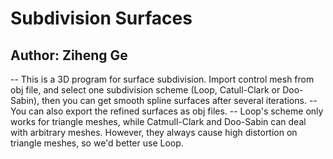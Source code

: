 # Subdivision Surfaces
## Author: Ziheng Ge
-- This is a 3D program for surface subdivision. Import control mesh from obj file, and select one subdivision scheme (Loop, Catull-Clark or Doo-Sabin), then you can get smooth spline surfaces after several iterations.
-- You can also export the refined surfaces as obj files.
-- Loop's scheme only works for triangle meshes, while Catmull-Clark and Doo-Sabin can deal with arbitrary meshes. However, they always cause high distortion on triangle meshes, so we'd better use Loop.